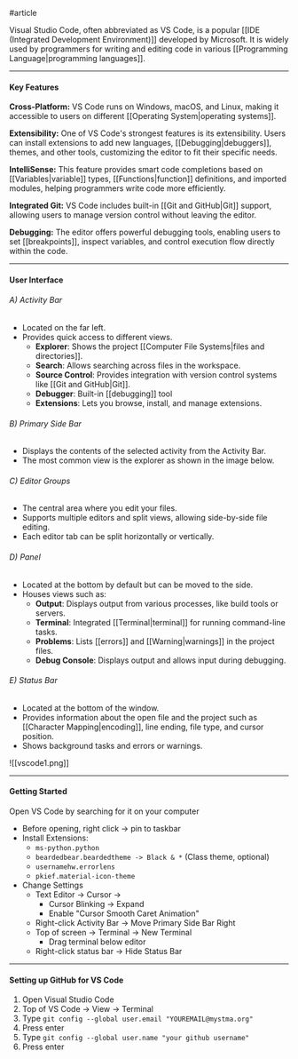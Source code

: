 #article

Visual Studio Code, often abbreviated as VS Code, is a popular [[IDE (Integrated Development Environment)]] developed by Microsoft. It is widely used by programmers for writing and editing code in various [[Programming Language|programming languages]].

---
#### Key Features

**Cross-Platform:** 
	VS Code runs on Windows, macOS, and Linux, making it accessible to users on different [[Operating System|operating systems]].

**Extensibility:**
	One of VS Code's strongest features is its extensibility. Users can install extensions to add new languages, [[Debugging|debuggers]], themes, and other tools, customizing the editor to fit their specific needs.

**IntelliSense:**
	This feature provides smart code completions based on [[Variables|variable]] types, [[Functions|function]] definitions, and imported modules, helping programmers write code more efficiently.

**Integrated Git:**
	VS Code includes built-in [[Git and GitHub|Git]] support, allowing users to manage version control without leaving the editor.

**Debugging:**
	The editor offers powerful debugging tools, enabling users to set [[breakpoints]], inspect variables, and control execution flow directly within the code.

---
#### User Interface

###### A) Activity Bar
- Located on the far left.
- Provides quick access to different views.
	- **Explorer**: Shows the project [[Computer File Systems|files and directories]].
    - **Search**: Allows searching across files in the workspace.
    - **Source Control**: Provides integration with version control systems like [[Git and GitHub|Git]].
    - **Debugger**: Built-in [[debugging]] tool
    - **Extensions**: Lets you browse, install, and manage extensions.
###### B) Primary Side Bar
- Displays the contents of the selected activity from the Activity Bar.
 - The most common view is the explorer as shown in the image below.
###### C) Editor Groups
- The central area where you edit your files.
- Supports multiple editors and split views, allowing side-by-side file editing.
- Each editor tab can be split horizontally or vertically.
###### D) Panel
- Located at the bottom by default but can be moved to the side.
- Houses views such as:
    - **Output**: Displays output from various processes, like build tools or servers.
    - **Terminal**: Integrated [[Terminal|terminal]] for running command-line tasks.
    - **Problems**: Lists [[errors]] and [[Warning|warnings]] in the project files.
    - **Debug Console**: Displays output and allows input during debugging.
###### E) Status Bar
- Located at the bottom of the window.
- Provides information about the open file and the project such as [[Character Mapping|encoding]], line ending, file type, and cursor position.
- Shows background tasks and errors or warnings.

![[vscode1.png]]

---
#### Getting Started

Open VS Code by searching for it on your computer
* Before opening, right click -> pin to taskbar
* Install Extensions:
	* `ms-python.python`
	* `beardedbear.beardedtheme -> Black & *` (Class theme, optional)
	* `usernamehw.errorlens`
	* `pkief.material-icon-theme`
* Change Settings
	* Text Editor -> Cursor ->
		* Cursor Blinking -> Expand
		* Enable "Cursor Smooth Caret Animation"
	* Right-click Activity Bar -> Move Primary Side Bar Right
	* Top of screen -> Terminal -> New Terminal
		* Drag terminal below editor
	* Right-click status bar -> Hide Status Bar

---
#### Setting up GitHub for VS Code

1. Open Visual Studio Code
2. Top of VS Code -> View -> Terminal
3. Type	```git config --global user.email "YOUREMAIL@mystma.org"```
4. Press enter
5. Type	```git config --global user.name "your github username"```
6. Press enter